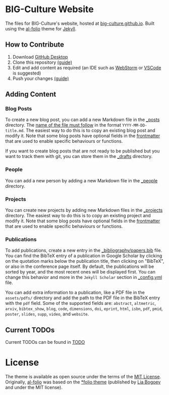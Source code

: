 # BIG-Culture Website

The files for BIG-Culture's website, hosted at [big-culture.github.io](https://big-culture.github.io/).
Built using the [al-folio](https://github.com/alshedivat/al-folio) theme for [Jekyll](https://jekyllrb.com/).

## How to Contribute
1. Download [GitHub Desktop](https://desktop.github.com/)
2. Clone this repository [(guide)](https://docs.github.com/en/desktop/adding-and-cloning-repositories/cloning-and-forking-repositories-from-github-desktop#cloning-a-repository)
3. Edit and add content as required (an IDE such as [WebStorm](https://www.jetbrains.com/webstorm/) or [VSCode](https://code.visualstudio.com/) is suggested) 
4. Push your changes [(guide)](https://docs.github.com/en/desktop/making-changes-in-a-branch/pushing-changes-to-github-from-github-desktop)

## Adding Content

### Blog Posts

To create a new blog post, you can add a new Markdown file in the [\_posts](_posts/) directory. The [name of the file must follow](https://jekyllrb.com/docs/posts/#creating-posts) in the format `YYYY-MM-DD-title.md`. The easiest way to do this is to copy an existing blog post and modify it. Note that some blog posts have optional fields in the [frontmatter](https://jekyllrb.com/docs/front-matter/) that are used to enable specific behaviours or functions.

If you want to create blog posts that are not ready to be published but you want to track them with git, you can store them in the [\_drafts](_drafts/) directory.

### People

You can add a new person by adding a new Markdown file in the [\_people](_people/) directory.

### Projects

You can create new projects by adding new Markdown files in the [\_projects](_projects/) directory. The easiest way to do this is to copy an existing project and modify it. Note that some blog posts have optional fields in the [frontmatter](https://jekyllrb.com/docs/front-matter/) that are used to enable specific behaviours or functions.

### Publications

To add publications, create a new entry in the [\_bibliography/papers.bib](_bibliography/papers.bib) file. You can find the BibTeX entry of a publication in Google Scholar by clicking on the quotation marks below the publication title, then clicking on "BibTeX", or also in the conference page itself. By default, the publications will be sorted by year, and the most recent ones will be displayed first. You can change this behavior and more in the `Jekyll Scholar` section in [\_config.yml](_config.yml) file.

You can add extra information to a publication, like a PDF file in the `assets/pdfs/` directory and add the path to the PDF file in the BibTeX entry with the `pdf` field. Some of the supported fields are: `abstract`, `altmetric`, `arxiv`, `bibtex_show`, `blog`, `code`, `dimensions`, `doi`, `eprint`, `html`, `isbn`, `pdf`, `pmid`, `poster`, `slides`, `supp`, `video`, and `website`.

## Current TODOs

Current TODOs can be found in [TODO](TODO.md)

# License

The theme is available as open source under the terms of the [MIT License](https://github.com/alshedivat/al-folio/blob/master/LICENSE).
Originally, [al-folio](https://github.com/alshedivat/al-folio) was based on the [\*folio theme](https://github.com/bogoli/-folio) (published by [Lia Bogoev](https://liabogoev.com) and under the MIT license).
